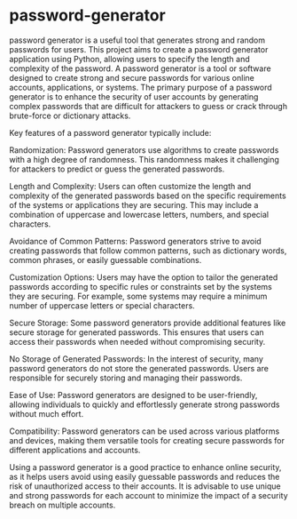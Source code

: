 # password-generator
password generator is a useful tool that generates strong and random passwords for users. This project aims to create a password generator application using Python, allowing users to specify the length and complexity of the password.
A password generator is a tool or software designed to create strong and secure passwords for various online accounts, applications, or systems. The primary purpose of a password generator is to enhance the security of user accounts by generating complex passwords that are difficult for attackers to guess or crack through brute-force or dictionary attacks.

Key features of a password generator typically include:

Randomization: Password generators use algorithms to create passwords with a high degree of randomness. This randomness makes it challenging for attackers to predict or guess the generated passwords.

Length and Complexity: Users can often customize the length and complexity of the generated passwords based on the specific requirements of the systems or applications they are securing. This may include a combination of uppercase and lowercase letters, numbers, and special characters.

Avoidance of Common Patterns: Password generators strive to avoid creating passwords that follow common patterns, such as dictionary words, common phrases, or easily guessable combinations.

Customization Options: Users may have the option to tailor the generated passwords according to specific rules or constraints set by the systems they are securing. For example, some systems may require a minimum number of uppercase letters or special characters.

Secure Storage: Some password generators provide additional features like secure storage for generated passwords. This ensures that users can access their passwords when needed without compromising security.

No Storage of Generated Passwords: In the interest of security, many password generators do not store the generated passwords. Users are responsible for securely storing and managing their passwords.

Ease of Use: Password generators are designed to be user-friendly, allowing individuals to quickly and effortlessly generate strong passwords without much effort.

Compatibility: Password generators can be used across various platforms and devices, making them versatile tools for creating secure passwords for different applications and accounts.

Using a password generator is a good practice to enhance online security, as it helps users avoid using easily guessable passwords and reduces the risk of unauthorized access to their accounts. It is advisable to use unique and strong passwords for each account to minimize the impact of a security breach on multiple accounts.
